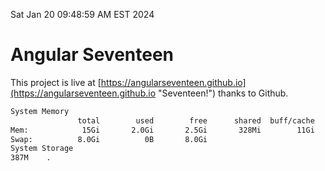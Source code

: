 Sat Jan 20 09:48:59 AM EST 2024

# Angular Seventeen


This project is live at [https://angularseventeen.github.io](https://angularseventeen.github.io "Seventeen!") thanks to Github.

```bash
System Memory
               total        used        free      shared  buff/cache   available
Mem:            15Gi       2.0Gi       2.5Gi       328Mi        11Gi        13Gi
Swap:          8.0Gi          0B       8.0Gi
System Storage
387M	.
```
```bash
